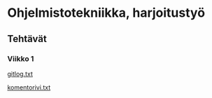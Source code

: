 # Ohjelmistotekniikka, harjoitustyö
## Tehtävät
### Viikko 1
[gitlog.txt](https://github.com/Joacim-S/ot-harjoitustyo/blob/master/laskarit/viikko1/gitlog.txt)

[komentorivi.txt](https://github.com/Joacim-S/ot-harjoitustyo/blob/master/laskarit/viikko1/komentorivil.txt)
